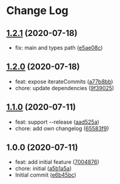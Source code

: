 # Change Log

## [1.2.1](https://github.com/plantain-00/git-commits-to-changelog/compare/v1.2.0...v1.2.1) (2020-07-18)
  
* fix: main and types path ([e5ae08c](https://github.com/plantain-00/git-commits-to-changelog/commit/e5ae08c630e755f4ffcd52349a27c75b01be116b))

## [1.2.0](https://github.com/plantain-00/git-commits-to-changelog/compare/v1.1.0...v1.2.0) (2020-07-18)
  
* feat: expose iterateCommits ([a77b8bb](https://github.com/plantain-00/git-commits-to-changelog/commit/a77b8bb2df4f64920419dec94c3e4faeeb6bcdc4))
* chore: update dependencies ([9f39025](https://github.com/plantain-00/git-commits-to-changelog/commit/9f39025330314911aadd27c096233b722aaf409e))

## [1.1.0](https://github.com/plantain-00/git-commits-to-changelog/compare/v1.0.0...v1.1.0) (2020-07-11)
  
* feat: support --release ([aad525a](https://github.com/plantain-00/git-commits-to-changelog/commit/aad525af3ee441a1819be45c17cd139163585564))
* chore: add own changelog ([65583f9](https://github.com/plantain-00/git-commits-to-changelog/commit/65583f94f85ccd3f51b5a509a5d3305239a5ff66))

## 1.0.0 (2020-07-11)
  
* feat: add initial feature ([7004876](https://github.com/plantain-00/git-commits-to-changelog/commit/7004876f6bb48e2c5bdda1c8add80ae5706918b7))
* chore: initial ([a5b1a5a](https://github.com/plantain-00/git-commits-to-changelog/commit/a5b1a5a4514485bd9b5818a9e6b0a657b9edb6ac))
* Initial commit ([e6b45bc](https://github.com/plantain-00/git-commits-to-changelog/commit/e6b45bc5a6d92a1435a925d6a9ea2c7fd8d32ec2))
